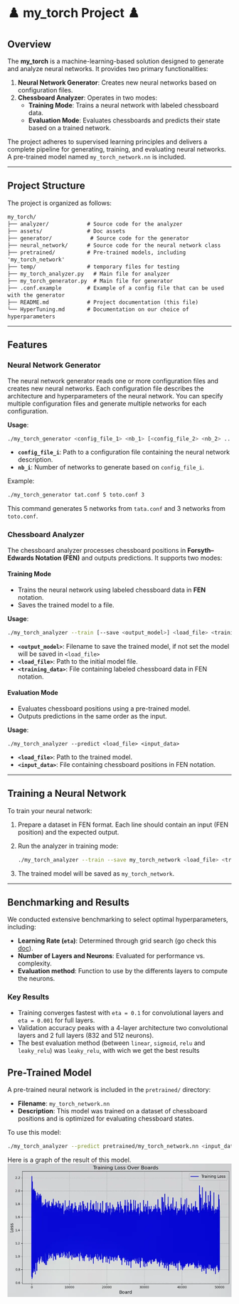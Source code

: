 # ♟️ my_torch Project ♟️

## Overview

The **my_torch** is a machine-learning-based solution designed to generate and analyze neural networks. It provides two primary functionalities:

1. **Neural Network Generator**: Creates new neural networks based on configuration files.
2. **Chessboard Analyzer**: Operates in two modes:
   - **Training Mode**: Trains a neural network with labeled chessboard data.
   - **Evaluation Mode**: Evaluates chessboards and predicts their state based on a trained network.

The project adheres to supervised learning principles and delivers a complete pipeline for generating, training, and evaluating neural networks. A pre-trained model named `my_torch_network.nn` is included.

---

## Project Structure

The project is organized as follows:

```
my_torch/
├── analyzer/            # Source code for the analyzer
├── assets/              # Doc assets
├── generator/            # Source code for the generator
├── neural_network/      # Source code for the neural network class
├── pretrained/          # Pre-trained models, including 'my_torch_network'
├── temp/                # temporary files for testing
├── my_torch_analyzer.py   # Main file for analyzer
├── my_torch_generator.py  # Main file for generator
├── .conf.example        # Example of a config file that can be used with the generator
├── README.md            # Project documentation (this file)
└── HyperTuning.md       # Documentation on our choice of hyperparameters
```

---

## Features

### Neural Network Generator

The neural network generator reads one or more configuration files and creates new neural networks. Each configuration file describes the architecture and hyperparameters of the neural network. You can specify multiple configuration files and generate multiple networks for each configuration.

**Usage**:

```bash
./my_torch_generator <config_file_1> <nb_1> [<config_file_2> <nb_2> ...]
```

- **`config_file_i`**: Path to a configuration file containing the neural network description.
- **`nb_i`**: Number of networks to generate based on `config_file_i`.

Example:

```bash
./my_torch_generator tat.conf 5 toto.conf 3
```

This command generates 5 networks from `tata.conf` and 3 networks from `toto.conf`.

### Chessboard Analyzer

The chessboard analyzer processes chessboard positions in **Forsyth–Edwards Notation (FEN)** and outputs predictions. It supports two modes:

#### Training Mode

- Trains the neural network using labeled chessboard data in **FEN** notation.
- Saves the trained model to a file.

**Usage**:

```bash
./my_torch_analyzer --train [--save <output_model>] <load_file> <training_data>
```

- **`<output_model>`**: Filename to save the trained model, if not set the model will be saved in ``<load_file>``
- **`<load_file>`**: Path to the initial model file.
- **`<training_data>`**: File containing labeled chessboard data in FEN notation.

#### Evaluation Mode

- Evaluates chessboard positions using a pre-trained model.
- Outputs predictions in the same order as the input.

**Usage**:

```
./my_torch_analyzer --predict <load_file> <input_data>
```

- **`<load_file>`**: Path to the trained model.
- **`<input_data>`**: File containing chessboard positions in FEN notation.

---

## Training a Neural Network

To train your neural network:

1. Prepare a dataset in FEN format. Each line should contain an input (FEN position) and the expected output.
2. Run the analyzer in training mode:

   ```bash
   ./my_torch_analyzer --train --save my_torch_network <load_file> <training_data>
   ```

3. The trained model will be saved as `my_torch_network`.

---

## Benchmarking and Results

We conducted extensive benchmarking to select optimal hyperparameters, including:

- **Learning Rate (`eta`)**: Determined through grid search (go check this [doc](./HyperTuning.md)).
- **Number of Layers and Neurons**: Evaluated for performance vs. complexity.
- **Evaluation method**: Function to use by the differents layers to compute the neurons.

### Key Results

- Training converges fastest with `eta = 0.1` for convolutional layers and `eta = 0.001` for full layers.
- Validation accuracy peaks with a 4-layer architecture two convolutional layers and 2 full layers (832 and 512 neurons).
- The best evaluation method (between `linear`, `sigmoid`, `relu` and `leaky_relu`) was `leaky_relu`, with wich we get the best results

## Pre-Trained Model

A pre-trained neural network is included in the `pretrained/` directory:
- **Filename**: `my_torch_network.nn`
- **Description**: This model was trained on a dataset of chessboard positions and is optimized for evaluating chessboard states.

To use this model:

```bash
./my_torch_analyzer --predict pretrained/my_torch_network.nn <input_data>
```

Here is a graph of the result of this model.
![Training loss over boards](./assets/training1.webp)
